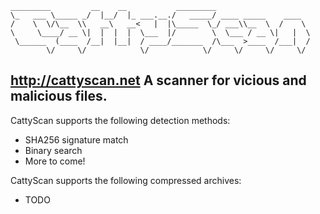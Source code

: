 ```
_________         __    __           _________                     
\_   ___ \_____ _/  |__/  |_ ___.__./   _____/ ____ _____    ____  
/    \  \/\__  \\   __\   __<   |  |\_____  \_/ ___\\__  \  /    \ 
\     \____/ __ \|  |  |  |  \___  |/        \  \___ / __ \|   |  \
 \______  (____  /__|  |__|  / ____/_______  /\___  >____  /___|  /
        \/     \/            \/            \/     \/     \/     \/ 
```
http://cattyscan.net
A scanner for vicious and malicious files.
---

CattyScan supports the following detection methods:
*   SHA256 signature match
*   Binary search
*   More to come!

CattyScan supports the following compressed archives:
*   TODO

